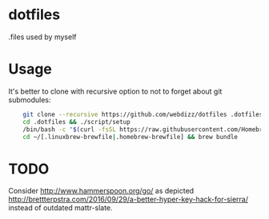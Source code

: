 dotfiles
========

.files used by myself

Usage
========

It's better to clone with recursive option to not to forget about git submodules:

```bash
    git clone --recursive https://github.com/webdizz/dotfiles .dotfiles
    cd .dotfiles && ./script/setup
    /bin/bash -c "$(curl -fsSL https://raw.githubusercontent.com/Homebrew/install/master/install.sh)" # for Ubuntu
    cd ~/[.linuxbrew-brewfile|.homebrew-brewfile] && brew bundle
```

TODO
=====

Consider http://www.hammerspoon.org/go/ as depicted http://brettterpstra.com/2016/09/29/a-better-hyper-key-hack-for-sierra/ instead of outdated mattr-slate.
